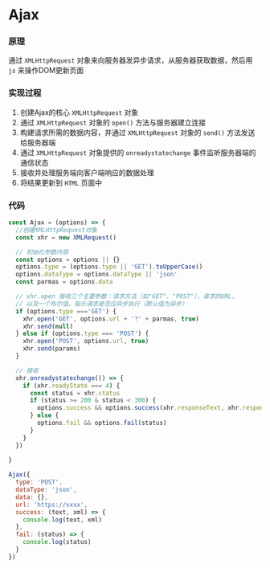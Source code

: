 # Ajax

### 原理
通过 `XMLHttpRequest` 对象来向服务器发异步请求，从服务器获取数据，然后用 `js` 来操作DOM更新页面

### 实现过程
1. 创建Ajax的核心 `XMLHttpRequest` 对象
2. 通过 `XMLHttpRequest` 对象的 `open()` 方法与服务器建立连接
3. 构建请求所需的数据内容，并通过  `XMLHttpRequest` 对象的 `send()` 方法发送给服务器端
4. 通过 `XMLHttpRequest` 对象提供的 `onreadystatechange` 事件监听服务器端的通信状态
5. 接收并处理服务端向客户端响应的数据处理
6. 将结果更新到 `HTML` 页面中

### 代码
```js
const Ajax = (options) => {
  //创建XMLHttpRequest对象
  const xhr = new XMLRequest()

  // 初始化参数内容
  const options = options || {}
  options.type = (options.type || 'GET').toUpperCase()
  options.dataType = options.dataType || 'json'
  const parmas = options.data

  // xhr.open 接收三个主要参数：请求方法（如"GET"、"POST"），请求的URL，
  // 以及一个布尔值，指示请求是否应异步执行（默认值为异步）
  if (options.type ==='GET') {
    xhr.open('GET', options.url + '?' + parmas, true)
    xhr.send(null)
  } else if (options.type === 'POST') {
    xhr.open('POST', options.url, true)
    xhr.send(params)
  }

  // 接收
  xhr.onreadystatechange(() => {
    if (xhr.readyState === 4) {
      const status = xhr.status
      if (status >= 200 & status < 300) {
        options.success && options.success(xhr.responseText, xhr.responseXML)
      } else {
        options.fail && options.fail(status)
      }
    }
  })
  
}
```

```js
Ajax({
  type: 'POST',
  dataType: 'json',
  data: {},
  url: 'https://xxxx',
  success: (text, xml) => {
    console.log(text, xml)
  },
  fail: (status) => {
    console.log(status)
  }
})
```